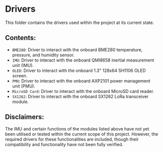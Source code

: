 # Drivers

This folder contains the drivers used within the project at its current state.

## Contents:

- `BME280`: Driver to interact with the onboard BME280 temperature, pressure, and humidity sensor.
- `IMU`: Driver to interact with the onboard QMI8658 inertial measurement unit (IMU).
- `OLED`: Driver to interact with the onboard 1.3" 128x64 SH1106 OLED screen.
- `PMU`: Driver to interact with the onboard AXP2101 power management unit (PMU).
- `MicroSD Card`: Driver to interact with the onboard MicroSD card reader.
- `SX1262`: Driver to interact with the onboard SX1262 LoRa transceiver module.

## Disclaimers:

The IMU and certain functions of the modules listed above have not yet been utilised or tested within the current scope of this project. However, the required drivers for these functionalities are included, though their compatibility and functionality have not been fully verified. 
